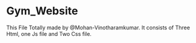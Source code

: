 # Gym_Website
This File Totally made by @Mohan-Vinotharamkumar.
It consists of Three Html, one Js file and Two Css file.
